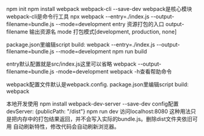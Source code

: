 npm init
npm install webpack webpack-cli --save-dev
webpack是核心模块
webpack-cli是命令行工具
npx webpack --entry=./index.js --output-filename=bundle.js --mode=development
entry 资源打包的入口
output-filename 输出资源名
mode 打包模式[development, production, none]

package.json里编辑script build: webpack --entry=./index.js --output-filename=bundle.js --mode=development
npm run build

entry默认配置就是src/index.js这里可以省略
webpack --output-filename=bundle.js -mode=development
webpack -h查看帮助命令

webpack配置文件默认是webpack.config.
package.json里编辑script build: webpack




本地开发使用
npm install webpack-dev-server --save-dev
config配置devServer: {publicPath: "/dist"}
npm run dev
访问localhost:8080
这种用法只是把内存中的打包结果返回，并不会写入实际的bundle.js。删除dist文件夹依旧可用
自动刷新特性，修改代码会自动刷新浏览器。


